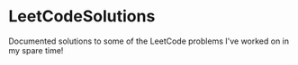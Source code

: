 # LeetCodeSolutions
Documented solutions to some of the LeetCode problems I've worked on in my spare time!
